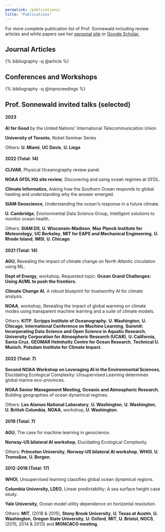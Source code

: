 ```yaml
---
permalink: /publications/
title: "Publications"
---
```


<!-- https://github.com/inukshuk/jekyll-scholar/issues/75 -->
<style>ol.bibliography li { list-style: none }</style>


For more complete publication list of Prof. Sonnewald including review articles and white papers see her [personal site](https://msonnewald.com/publications) or [Google Scholar.](https://scholar.google.com/citations?user=kSxRj7gAAAAJ)

## Journal Articles

{% bibliography -q @article %}


## Conferences and Workshops

{% bibliography -q @inproceedings %}



## Prof. Sonnewald invited talks (selected)

#### 2023 

**AI for Good** by the United Nations' International Telecommunication Union

 **University of Toronto**, Nobel Seminar Series

 Others: **U. Miami**, **UC Davis**, **U. Liege**

#### 2022 (Total: 14)

 **CLIVAR**, Physical Oceanography review panel.

 **NOAA GFDL HQ site review**, Discovering and using ocean regimes at GFDL.

 **Climate Informatics**, Asking how the Southern Ocean responds to global heating and understanding why the answer emerged. 

 **SIAM Geoscience**, Understanding the ocean's response in a future climate.

 **U. Cambridge**, Environmental Data Science Group,  Intelligent solutions to monitor ocean health.

Others: **SIAM DS**, **U. Wisconsin-Madison**, **Max Planck Institute  for Meteorology**, **UC Berkeley**,  **MIT for EAPS and Mechanical Engineering**, **U. Rhode Island**, **IMSI**, **U. Chicago**.

#### 2021 (Total: 14)

**AGU**, Revealing the impact of climate change on North Atlantic circulation using ML.

**Dept of Energy**, workshop, Requested topic: **Ocean Grand Challenges: Using AI/ML to push the frontiers.**

**Climate Change AI**, A robust blueprint for trustworthy AI for climate analysis.

**NOAA**, workshop, Revealing the impact of global warming on climate modes using transparent machine learning and a suite of climate models. 

Others: **KITP**, **Scripps Institute of Oceanography**, **U. Washington**, **U. Chicago**, **International Conference on Machine Learning**, **Summit: Incorporating Data Science and Open Science in Aquatic Research**, **University Corporation for Atmospheric Research (UCAR)**, **U. California, Santa Cruz**, **GEOMAR Helmholtz Centre for Ocean Research**, **Technical U. Munich**, **Potsdam Institute for Climate Impact**.



#### 2022 (Total: 7)
**Second NOAA Workshop on Leveraging AI in the Environmental Sciences**, Elucidating Ecological Complexity: Unsupervised Learning determines global marine eco-provinces.

**NOAA Senior Management Meeting, Oceanic and Atmospheric Research**, Building geographies of ocean dynamical regimes.

Others: **Los Alamos National Laboratory**, **U. Washington**, **U. Washington**, **U. British Columbia**, **NOAA**, workshop, **U. Washington**.

#### 2019 (Total: 7)

 **AGU**, The case for machine learning in geoscience.

**Norway-US bilateral AI workshop**, Elucidating Ecological Complexity.

Others: **Princeton University**, **Norway-US bilateral AI workshop**, **WHOI**, **U. Troms&oe**, **U. Bergen**. 


#### 2012-2018 (Total: 17)

**WHOI**, Unsupervised learning classifies global ocean dynamical regions.

**Columbia University, LDEO**, Linear predictability: A sea surface height case study.

**Yale University**, Ocean model utility dependence on horizontal resolution.

Others: **MIT**, (2018 & 2015), **Stony Brook University**, **U. Texas at Austin**, **U. Washington**, **Oregon State University**, **U. Oxford**, **MIT**, **U. Bristol**, **NOCS**, (2015, 2014 & 2013) and **MONCACO meeting**. 
